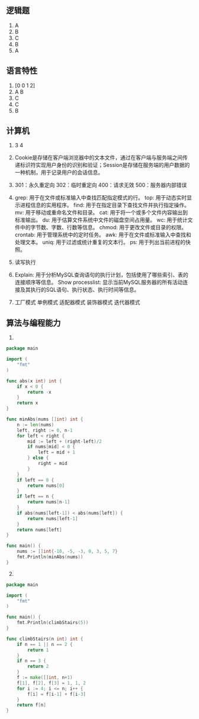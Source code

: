 
## 逻辑题
1.  A
2.  B
3.  C
4.  B
5.  A

## 语言特性
1.  [0 0 1 2]
2.  A B
3.  C
4.  C
5.  B

## 计算机
1.  3  4
2.  
    Cookie是存储在客户端浏览器中的文本文件，通过在客户端与服务端之间传递标识符实现用户身份的识别和验证；Session是存储在服务端的用户数据的一种机制，用于记录用户的会话信息。
3.  
    301：永久重定向
    302：临时重定向
    400：请求无效
    500：服务器内部错误
4. 
    grep: 用于在文件或标准输入中查找匹配指定模式的行。
top: 用于动态实时显示进程信息的实用程序。
find: 用于在指定目录下查找文件并执行指定操作。
mv: 用于移动或重命名文件和目录。
cat: 用于将一个或多个文件内容输出到标准输出。
du: 用于估算文件系统中文件的磁盘空间占用量。
wc: 用于统计文件中的字节数、字数、行数等信息。
chmod: 用于更改文件或目录的权限。
crontab: 用于管理系统中的定时任务。
awk: 用于在文件或标准输入中查找和处理文本。
uniq: 用于过滤或统计重复的文本行。
ps: 用于列出当前进程的快照。
5.  读写执行
6.  
    Explain: 用于分析MySQL查询语句的执行计划，包括使用了哪些索引、表的连接顺序等信息。
   Show processlist: 显示当前MySQL服务器的所有活动连接及其执行的SQL语句、执行状态、执行时间等信息。

7. 
   工厂模式
单例模式
适配器模式
装饰器模式
迭代器模式

## 算法与编程能⼒
1. 
```go
package main

import (
    "fmt"
)

func abs(x int) int {
    if x < 0 {
        return -x
    }
    return x
}

func minAbs(nums []int) int {
    n := len(nums)
    left, right := 0, n-1
    for left < right {
        mid := left + (right-left)/2
        if nums[mid] < 0 {
            left = mid + 1
        } else {
            right = mid
        }
    }
    if left == 0 {
        return nums[0]
    }
    if left == n {
        return nums[n-1]
    }
    if abs(nums[left-1]) < abs(nums[left]) {
        return nums[left-1]
    }
    return nums[left]
}

func main() {
    nums := []int{-10, -5, -3, 0, 3, 5, 7}
    fmt.Println(minAbs(nums))
}
```

2. 
```go
package main

import (
    "fmt"
)

func main() {
    fmt.Println(climbStairs(5))
}

func climbStairs(n int) int {
    if n == 1 || n == 2 {
        return 1
    }
    if n == 3 {
        return 2
    }
    f := make([]int, n+1)
    f[1], f[2], f[3] = 1, 1, 2
    for i := 4; i <= n; i++ {
        f[i] = f[i-1] + f[i-3]
    }
    return f[n]
}
```

